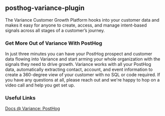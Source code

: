 ## posthog-variance-plugin

The Variance Customer Growth Platform hooks into your customer data and makes it
easy for anyone to create, access, and manage intent-based signals across all
stages of a customer’s journey.

### Get More Out of Variance With PostHog

In just three minutes you can have your PostHog prospect and customer data
flowing into Variance and start arming your whole organization with the signals
they need to drive growth. Variance works with all your PostHog data,
automatically extracting contact, account, and event information to create a
360-degree view of your customer with no SQL or code required. If you have any
questions at all, please reach out and we're happy to hop on a video call and
help you get set up.

### Useful Links

[Docs @ Variance: PostHog](https://www.variance.com/docs/posthog)
